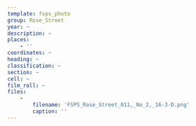 ```yaml
---
template: fsps_photo
group: Rose_Street
year: ~
description: ~
places:
    - ''
coordinates: ~
heading: ~
classification: ~
section: ~
cell: ~
film_roll: ~
files:
    -
        filename: 'FSPS_Rose_Street_011,_No_2,_16-3-D.png'
        caption: ''
---
```

